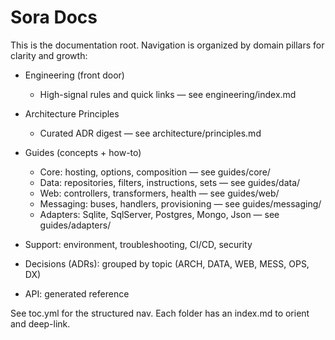 # Sora Docs

This is the documentation root. Navigation is organized by domain pillars for clarity and growth:

- Engineering (front door)
  - High-signal rules and quick links — see engineering/index.md
- Architecture Principles
  - Curated ADR digest — see architecture/principles.md

- Guides (concepts + how-to)
  - Core: hosting, options, composition — see guides/core/
  - Data: repositories, filters, instructions, sets — see guides/data/
  - Web: controllers, transformers, health — see guides/web/
  - Messaging: buses, handlers, provisioning — see guides/messaging/
  - Adapters: Sqlite, SqlServer, Postgres, Mongo, Json — see guides/adapters/
- Support: environment, troubleshooting, CI/CD, security
- Decisions (ADRs): grouped by topic (ARCH, DATA, WEB, MESS, OPS, DX)
- API: generated reference

See toc.yml for the structured nav. Each folder has an index.md to orient and deep-link.

